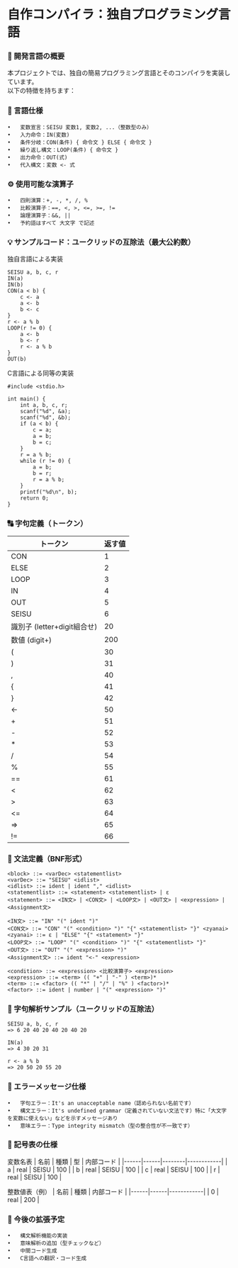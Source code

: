 # 自作コンパイラ：独自プログラミング言語

### 📌 開発言語の概要
本プロジェクトでは、独自の簡易プログラミング言語とそのコンパイラを実装しています。  
以下の特徴を持ちます：

### 🔧 言語仕様
	•	変数宣言：SEISU 変数1, 変数2, ...（整数型のみ）
	•	入力命令：IN(変数)
	•	条件分岐：CON(条件) { 命令文 } ELSE { 命令文 }
	•	繰り返し構文：LOOP(条件) { 命令文 }
	•	出力命令：OUT(式)
	•	代入構文：変数 <- 式

### ⚙ 使用可能な演算子
	•	四則演算：+, -, *, /, %
	•	比較演算子：==, <, >, <=, >=, !=
	•	論理演算子：&&, ||
	•	予約語はすべて 大文字 で記述

### 💡 サンプルコード：ユークリッドの互除法（最大公約数）
独自言語による実装
```
SEISU a, b, c, r
IN(a)
IN(b)
CON(a < b) {
    c <- a
    a <- b
    b <- c
}
r <- a % b
LOOP(r != 0) {
    a <- b
    b <- r
    r <- a % b
}
OUT(b)
```

C言語による同等の実装
```
#include <stdio.h>

int main() {
    int a, b, c, r;
    scanf("%d", &a);
    scanf("%d", &b);
    if (a < b) {
        c = a;
        a = b;
        b = c;
    }
    r = a % b;
    while (r != 0) {
        a = b;
        b = r;
        r = a % b;
    }
    printf("%d\n", b);
    return 0;
}
```

### 🔠 字句定義（トークン）
| トークン                     | 返す値 |
|-----------------------------|--------|
| CON                         | 1      |
| ELSE                        | 2      |
| LOOP                        | 3      |
| IN                          | 4      |
| OUT                         | 5      |
| SEISU                       | 6      |
| 識別子 (letter+digit組合せ) | 20     |
| 数値 (digit+)               | 200    |
| (                           | 30     |
| )                           | 31     |
| ,                           | 40     |
| {                           | 41     |
| }                           | 42     |
| <-                          | 50     |
| +                           | 51     |
| -                           | 52     |
| *                           | 53     |
| /                           | 54     |
| %                           | 55     |
| ==                          | 61     |
| <                           | 62     |
| >                           | 63     |
| <=                          | 64     |
| =>                          | 65     |
| !=                          | 66     |


### 🧩 文法定義（BNF形式）
```
<block> ::= <varDec> <statementlist>
<varDec> ::= "SEISU" <idlist>
<idlist> ::= ident | ident "," <idlist>
<statementlist> ::= <statement> <statementlist> | ε
<statement> ::= <IN文> | <CON文> | <LOOP文> | <OUT文> | <expression> | <Assignment文>

<IN文> ::= "IN" "(" ident ")"
<CON文> ::= "CON" "(" <condition> ")" "{" <statementlist> "}" <zyanai>
<zyanai> ::= ε | "ELSE" "{" <statement> "}"
<LOOP文> ::= "LOOP" "(" <condition> ")" "{" <statementlist> "}"
<OUT文> ::= "OUT" "(" <expression> ")"
<Assignment文> ::= ident "<-" <expression>

<condition> ::= <expression> <比較演算子> <expression>
<expression> ::= <term> (( "+" | "-" ) <term>)*
<term> ::= <factor> (( "*" | "/" | "%" ) <factor>)*
<factor> ::= ident | number | "(" <expression> ")"
```

### 🧪 字句解析サンプル（ユークリッドの互除法）
```
SEISU a, b, c, r
=> 6 20 40 20 40 20 40 20

IN(a)
=> 4 30 20 31

r <- a % b
=> 20 50 20 55 20
```

### 🐞 エラーメッセージ仕様
	•	字句エラー：It's an unacceptable name（認められない名前です）
	•	構文エラー：It's undefined grammar（定義されていない文法です）特に「大文字を変数に使えない」などを示すメッセージあり
	•	意味エラー：Type integrity mismatch（型の整合性が不一致です）

### 🧾 記号表の仕様
変数名表
| 名前 | 種類 | 型     | 内部コード |
|------|------|--------|------------|
| a    | real | SEISU  | 100        |
| b    | real | SEISU  | 100        |
| c    | real | SEISU  | 100        |
| r    | real | SEISU  | 100        |

整数値表（例）
| 名前 | 種類 | 内部コード |
|------|------|------------|
| 0    | real | 200        |

### 🚀 今後の拡張予定
	•	構文解析機能の実装
	•	意味解析の追加（型チェックなど）
	•	中間コード生成
	•	C言語への翻訳・コード生成
